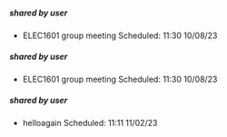 
##### shared by user
- ELEC1601 group meeting Scheduled: 11:30 10/08/23

##### shared by user
- ELEC1601 group meeting Scheduled: 11:30 10/08/23

##### shared by user
- helloagain Scheduled: 11:11 11/02/23


